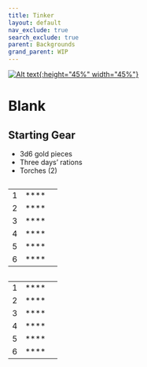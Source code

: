 ```yaml
---
title: Tinker
layout: default
nav_exclude: true
search_exclude: true
parent: Backgrounds
grand_parent: WIP
---
```


[![Alt text](/img/backgrounds/tinker.jpg "East of the Sun and West of the Moon, illustrated by Kay Nielsen"){:height="45%" width="45%"}](/img/backgrounds/tinker.jpg)

# Blank

## Starting Gear

- 3d6 gold pieces
- Three days’ rations
- Torches (2)

##

|      |      |      |
| ---- | ---- | ---- |
| 1    |**** |      |
| 2    |**** |      |
| 3    |**** |      |
| 4    |**** |      |
| 5    |**** |      |
| 6    |**** |      |

##

|      |      |      |
| ---- | ---- | ---- |
| 1    |**** |      |
| 2    |**** |      |
| 3    |**** |      |
| 4    |**** |      |
| 5    |**** |      |
| 6    |**** |      |
